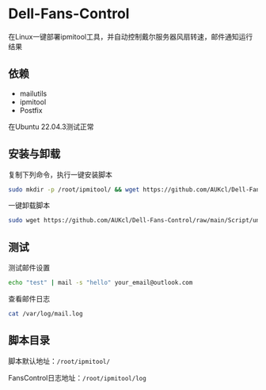 # Dell-Fans-Control
在Linux一键部署ipmitool工具，并自动控制戴尔服务器风扇转速，邮件通知运行结果

## 依赖
- mailutils
- ipmitool
- Postfix

在Ubuntu 22.04.3测试正常

## 安装与卸载

复制下列命令，执行一键安装脚本
```bash
sudo mkdir -p /root/ipmitool/ && wget https://github.com/AUKcl/Dell-Fans-Control/raw/main/Script/install.sh -P /root/ipmitool/ && chmod +x /root/ipmitool/install.sh && bash /root/ipmitool/install.sh
```

一键卸载脚本
```bash
sudo wget https://github.com/AUKcl/Dell-Fans-Control/raw/main/Script/uninstall.sh -P /root/ipmitool/ && chmod +x /root/ipmitool/uninstall.sh && bash /root/ipmitool/uninstall.sh
```

## 测试

测试邮件设置
```bash
echo "test" | mail -s "hello" your_email@outlook.com
```

查看邮件日志
```bash
cat /var/log/mail.log 
```

## 脚本目录

脚本默认地址：`/root/ipmitool/`

FansControl日志地址：`/root/ipmitool/log`